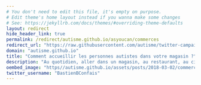 ```yaml
---
# You don't need to edit this file, it's empty on purpose.
# Edit theme's home layout instead if you wanna make some changes
# See: https://jekyllrb.com/docs/themes/#overriding-theme-defaults
layout: redirect
hide_header_link: true
permalink: /redirect/autisme.github.io/asyoucan/commerces
redirect_url: "https://raw.githubusercontent.com/autisme/twitter-campaign/master/flyer/commerces/flyer.pdf"
domain: "autisme.github.io"
title: "Comment accueillir les personnes autistes dans votre magasin ?"
description: "Au quotidien, aller dans un magasin, au restaurant, au cinéma ou tout simplement sortir de chez soi demande aux personnes autistes une grande préparation et de nombreux efforts. En faisant quelques aménagements dans votre magasin, vous leur permettez de faire la même chose que tout le monde. Quant à vous, en plus de donner une bonne image de votre commerce, cela vous attirera de nouveaux clients."
oembed_image: "https//autisme.github.io/assets/posts/2018-03-02/commerces.png"
twitter_username: "BastienBConfais"
---
```


